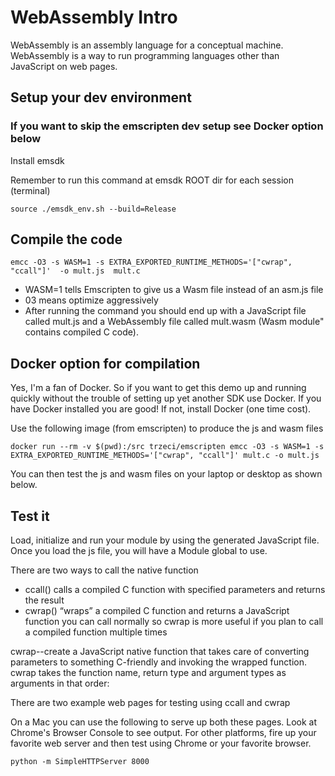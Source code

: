 # WebAssembly Intro

WebAssembly is an assembly language for a conceptual machine. WebAssembly is a way to run programming languages other than JavaScript on web pages.


## Setup your dev environment 
### If you want to skip the emscripten dev setup see Docker option below

Install emsdk

Remember to run this command at emsdk ROOT dir for each session (terminal)

```source ./emsdk_env.sh --build=Release```

## Compile the code

```emcc -O3 -s WASM=1 -s EXTRA_EXPORTED_RUNTIME_METHODS='["cwrap", "ccall"]'  -o mult.js  mult.c```

- WASM=1 tells Emscripten to give us a Wasm file instead of an asm.js file
- 03 means optimize aggressively
- After running the command you should end up with a JavaScript file called mult.js and a WebAssembly file called mult.wasm (Wasm module" contains compiled C code).

## Docker option for compilation 
Yes, I'm a fan of Docker.  So if you want to get this demo up and running quickly without the trouble of setting up yet another SDK use Docker.  If you have Docker installed you are good! If not, install Docker (one time cost).  

Use the following  image (from emscripten) to produce the js and wasm files  

```docker run --rm -v $(pwd):/src trzeci/emscripten emcc -O3 -s WASM=1 -s EXTRA_EXPORTED_RUNTIME_METHODS='["cwrap", "ccall"]' mult.c -o mult.js```

You can then test the js and wasm files on your laptop or desktop as shown below.

## Test it

Load, initialize and run your module by using the generated JavaScript file. Once you load the js file, you will have a Module global to use. 

There are two ways to call the native function
- ccall() calls a compiled C function with specified parameters and returns the result
- cwrap() “wraps” a compiled C function and returns a JavaScript function you can call normally
so cwrap is more useful if you plan to call a compiled function multiple times

cwrap--create a JavaScript native function that takes care of converting parameters to something C-friendly and invoking the wrapped function. cwrap takes the function name, return type and argument types as arguments in that order:  

There are two example web pages for testing using ccall and cwrap

On a Mac you can use the following to serve up both these pages. Look at Chrome's Browser Console to see output.  For other platforms, fire up your favorite web server and then test using Chrome or your favorite browser.

```python -m SimpleHTTPServer 8000```
